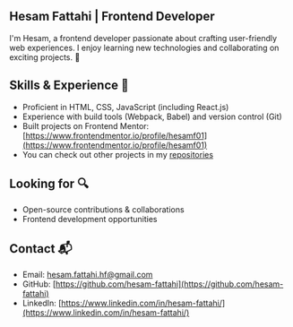 ## Hesam Fattahi | Frontend Developer

I'm Hesam, a frontend developer passionate about crafting user-friendly web experiences. I enjoy learning new technologies and collaborating on exciting projects. 🚀

## Skills & Experience 💼

* Proficient in HTML, CSS, JavaScript (including React.js)
* Experience with build tools (Webpack, Babel) and version control (Git)
* Built projects on Frontend Mentor: [https://www.frontendmentor.io/profile/hesamf01](https://www.frontendmentor.io/profile/hesamf01)
* You can check out other projects in my [repositories](https://github.com/hesam-fattahi?tab=repositories) 

## Looking for 🔍

* Open-source contributions & collaborations
* Frontend development opportunities

## Contact 📬

* Email: hesam.fattahi.hf@gmail.com
* GitHub: [https://github.com/hesam-fattahi](https://github.com/hesam-fattahi)
* LinkedIn: [https://www.linkedin.com/in/hesam-fattahi/](https://www.linkedin.com/in/hesam-fattahi/)
